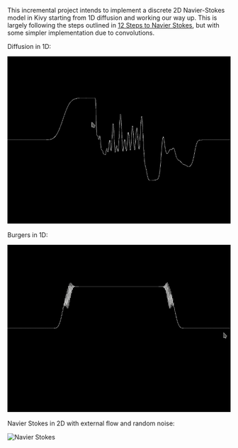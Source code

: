 This incremental project intends to implement a discrete 2D Navier-Stokes model
in Kivy starting from 1D diffusion and working our way up. This is largely
following the steps outlined in [12 Steps to Navier Stokes](https://lorenabarba.com/blog/cfd-python-12-steps-to-navier-stokes/),
but with some simpler implementation due to convolutions.

Diffusion in 1D:

![Diffusion in 1D](diffusion_1d.gif)


Burgers in 1D:

![Burgers in 1D](burgers_1d_2.gif)

Navier Stokes in 2D with external flow and random noise:

![Navier Stokes](walls.gif)